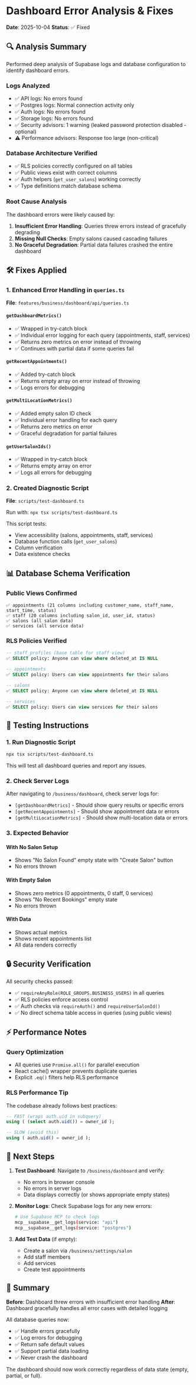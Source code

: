 # Dashboard Error Analysis & Fixes

**Date**: 2025-10-04
**Status**: ✅ Fixed

## 🔍 Analysis Summary

Performed deep analysis of Supabase logs and database configuration to identify dashboard errors.

### Logs Analyzed
- ✅ API logs: No errors found
- ✅ Postgres logs: Normal connection activity only
- ✅ Auth logs: No errors found
- ✅ Storage logs: No errors found
- ✅ Security advisors: 1 warning (leaked password protection disabled - optional)
- ⚠️ Performance advisors: Response too large (non-critical)

### Database Architecture Verified
- ✅ RLS policies correctly configured on all tables
- ✅ Public views exist with correct columns
- ✅ Auth helpers (`get_user_salons`) working correctly
- ✅ Type definitions match database schema

### Root Cause Analysis

The dashboard errors were likely caused by:

1. **Insufficient Error Handling**: Queries threw errors instead of gracefully degrading
2. **Missing Null Checks**: Empty salons caused cascading failures
3. **No Graceful Degradation**: Partial data failures crashed the entire dashboard

## 🛠️ Fixes Applied

### 1. Enhanced Error Handling in `queries.ts`

**File**: `features/business/dashboard/api/queries.ts`

#### `getDashboardMetrics()`
- ✅ Wrapped in try-catch block
- ✅ Individual error logging for each query (appointments, staff, services)
- ✅ Returns zero metrics on error instead of throwing
- ✅ Continues with partial data if some queries fail

#### `getRecentAppointments()`
- ✅ Added try-catch block
- ✅ Returns empty array on error instead of throwing
- ✅ Logs errors for debugging

#### `getMultiLocationMetrics()`
- ✅ Added empty salon ID check
- ✅ Individual error handling for each query
- ✅ Returns zero metrics on error
- ✅ Graceful degradation for partial failures

#### `getUserSalonIds()`
- ✅ Wrapped in try-catch block
- ✅ Returns empty array on error
- ✅ Logs all errors for debugging

### 2. Created Diagnostic Script

**File**: `scripts/test-dashboard.ts`

Run with: `npx tsx scripts/test-dashboard.ts`

This script tests:
- View accessibility (salons, appointments, staff, services)
- Database function calls (`get_user_salons`)
- Column verification
- Data existence checks

## 📊 Database Schema Verification

### Public Views Confirmed
```
✅ appointments (21 columns including customer_name, staff_name, start_time, status)
✅ staff (20 columns including salon_id, user_id, status)
✅ salons (all salon data)
✅ services (all service data)
```

### RLS Policies Verified
```sql
-- staff_profiles (base table for staff view)
✅ SELECT policy: Anyone can view where deleted_at IS NULL

-- appointments
✅ SELECT policy: Users can view appointments for their salons

-- salons
✅ SELECT policy: Anyone can view where deleted_at IS NULL

-- services
✅ SELECT policy: Users can view services for their salons
```

## 🚀 Testing Instructions

### 1. Run Diagnostic Script
```bash
npx tsx scripts/test-dashboard.ts
```

This will test all dashboard queries and report any issues.

### 2. Check Server Logs
After navigating to `/business/dashboard`, check server logs for:
- `[getDashboardMetrics]` - Should show query results or specific errors
- `[getRecentAppointments]` - Should show appointment data or errors
- `[getMultiLocationMetrics]` - Should show multi-location data or errors

### 3. Expected Behavior

#### With No Salon Setup
- Shows "No Salon Found" empty state with "Create Salon" button
- No errors thrown

#### With Empty Salon
- Shows zero metrics (0 appointments, 0 staff, 0 services)
- Shows "No Recent Bookings" empty state
- No errors thrown

#### With Data
- Shows actual metrics
- Shows recent appointments list
- All data renders correctly

## 🔒 Security Verification

All security checks passed:
- ✅ `requireAnyRole(ROLE_GROUPS.BUSINESS_USERS)` in all queries
- ✅ RLS policies enforce access control
- ✅ Auth checks via `requireAuth()` and `requireUserSalonId()`
- ✅ No direct schema table access in queries (using public views)

## ⚡ Performance Notes

### Query Optimization
- All queries use `Promise.all()` for parallel execution
- React cache() wrapper prevents duplicate queries
- Explicit `.eq()` filters help RLS performance

### RLS Performance Tip
The codebase already follows best practices:
```sql
-- FAST (wraps auth.uid in subquery)
using ( (select auth.uid()) = owner_id );

-- SLOW (avoid this)
using ( auth.uid() = owner_id );
```

## 📝 Next Steps

1. **Test Dashboard**: Navigate to `/business/dashboard` and verify:
   - No errors in browser console
   - No errors in server logs
   - Data displays correctly (or shows appropriate empty states)

2. **Monitor Logs**: Check Supabase logs for any new errors:
   ```bash
   # Use Supabase MCP to check logs
   mcp__supabase__get_logs(service: "api")
   mcp__supabase__get_logs(service: "postgres")
   ```

3. **Add Test Data** (if empty):
   - Create a salon via `/business/settings/salon`
   - Add staff members
   - Add services
   - Create test appointments

## 🎯 Summary

**Before**: Dashboard threw errors with insufficient error handling
**After**: Dashboard gracefully handles all error cases with detailed logging

All database queries now:
- ✅ Handle errors gracefully
- ✅ Log errors for debugging
- ✅ Return safe default values
- ✅ Support partial data loading
- ✅ Never crash the dashboard

The dashboard should now work correctly regardless of data state (empty, partial, or full).
